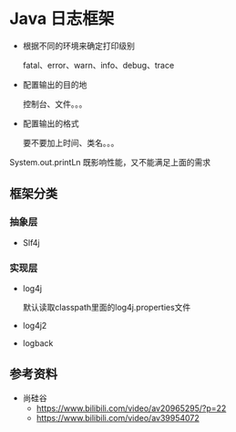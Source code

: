 # Java 日志框架

- 根据不同的环境来确定打印级别
  
  fatal、error、warn、info、debug、trace

- 配置输出的目的地
  
  控制台、文件。。。

- 配置输出的格式
 
  要不要加上时间、类名。。。

System.out.printLn 既影响性能，又不能满足上面的需求

## 框架分类
### 抽象层
- Slf4j

### 实现层
- log4j

  默认读取classpath里面的log4j.properties文件
  
- log4j2

- logback

## 参考资料
- 尚硅谷
  - https://www.bilibili.com/video/av20965295/?p=22
  - https://www.bilibili.com/video/av39954072
